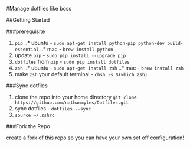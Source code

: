 #Manage dotfiles like boss

##Getting Started

###prerequisite
1. `pip`
..* ubuntu - `sudo apt-get install python-pip python-dev build-essential`
..* mac - `brew install python`
1. update `pip` - `sudo pip install --upgrade pip`
1. `dotfiles` from `pip` - `sudo pip install dotfiles`
1. `zsh`
..* ubuntu - `sudo apt-get install zsh`
..* mac - `brew install zsh`
1. make `zsh` your default terminal - `chsh -s $(which zsh)`

###Sync dotfiles
1. clone the repo into your home directory `git clone https://github.com/nathanmyles/Dotfiles.git`
1. sync dotfiles - `dotfiles --sync`
1. `source ~/.zshrc`

###Fork the Repo

create a fork of this repo so you can have your own set off configuration!

